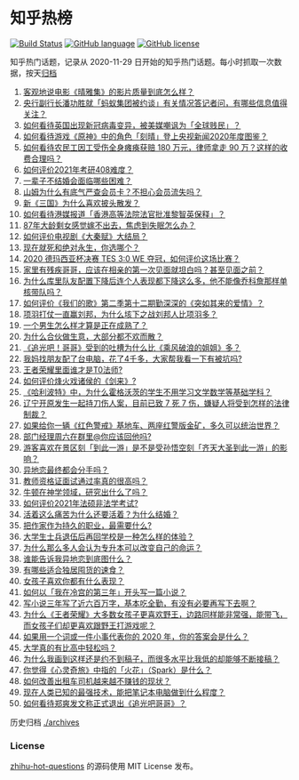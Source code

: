 # 知乎热榜
[![Build Status](https://github.com/ToWeLong/zhihu-hot-questions/workflows/CI/badge.svg)](https://github.com/ToWeLong/zhihu-hot-questions/actions)
[![GitHub language](https://img.shields.io/badge/language-golang-orange.svg)](https://golang.org/)
[![GitHub license](https://img.shields.io/github/license/ToWeLong/zhihu-hot-questions)](https://github.com/ToWeLong/zhihu-hot-questions/blob/main/LICENSE)

知乎热门话题，记录从 2020-11-29 日开始的知乎热门话题。每小时抓取一次数据，按天[归档](./archives)

<!-- BEGIN -->

1. [客观地说电影《晴雅集》的影片质量到底怎么样？](https://www.zhihu.com/question/436379457)
1. [央行副行长潘功胜就「蚂蚁集团被约谈」有关情况答记者问，有哪些信息值得关注？](https://www.zhihu.com/question/436704650)
1. [如何看待英国出现新冠病毒变异，被美媒嘲讽为「全球贱民」？](https://www.zhihu.com/question/436090381)
1. [如何看待游戏《原神》中的角色「刻晴」登上央视新闻2020年度图鉴？](https://www.zhihu.com/question/436689326)
1. [如何看待农民工因工受伤全身瘫痪获赔 180 万元，律师拿走 90 万？这样的收费合理吗？](https://www.zhihu.com/question/436628220)
1. [如何评价2021年考研408难度？](https://www.zhihu.com/question/436728345)
1. [一辈子不结婚会面临哪些困难？](https://www.zhihu.com/question/424799240)
1. [山姆为什么有底气严查会员卡？不担心会员流失吗？](https://www.zhihu.com/question/435214414)
1. [新《三国》为什么喜欢披头散发？](https://www.zhihu.com/question/431253577)
1. [如何看待港媒报道「香港高等法院法官批准黎智英保释」？](https://www.zhihu.com/question/436145829)
1. [87年大龄剩女感觉嫁不出去，焦虑到失眠怎么办？](https://www.zhihu.com/question/434712309)
1. [如何评价电视剧《大秦赋》大结局？](https://www.zhihu.com/question/436619706)
1. [现在就死和绝对永生，你选哪个？](https://www.zhihu.com/question/436232952)
1. [2020 德玛西亚杯决赛 TES 3:0 WE 夺冠，如何评价这场比赛？](https://www.zhihu.com/question/436746897)
1. [家里有残疾哥哥，应该在相亲的第一次见面就坦白吗？甚至见面之前？](https://www.zhihu.com/question/416657614)
1. [为什么库里队友配置下降后连个人表现都下降这么多，他不能像乔科詹那样单核带队吗？](https://www.zhihu.com/question/436237650)
1. [如何评价《我们的歌》第二季第十二期勤深深的《突如其来的爱情》？](https://www.zhihu.com/question/436759865)
1. [项羽打仗一直赢刘邦，为什么垓下之战刘邦人比项羽多？](https://www.zhihu.com/question/436211556)
1. [一个男生怎么样才算是正在成熟了？](https://www.zhihu.com/question/431134549)
1. [为什么合伙做生意，大部分都不欢而散？](https://www.zhihu.com/question/297941968)
1. [《追光吧！哥哥》受到的吐槽为什么比《乘风破浪的姐姐》多？](https://www.zhihu.com/question/434881151)
1. [我妈找朋友配了台电脑，花了4千多，大家帮我看一下有被坑吗?](https://www.zhihu.com/question/435575023)
1. [王者荣耀里面谁才是T0法师?](https://www.zhihu.com/question/399901238)
1. [如何评价烽火戏诸侯的《剑来》?](https://www.zhihu.com/question/335960527)
1. [《哈利波特》中，为什么霍格沃茨的学生不用学习文学数学等基础学科？](https://www.zhihu.com/question/432739605)
1. [辽宁开原发生一起持刀伤人案，目前已致 7 死 7 伤，嫌疑人将受到怎样的法律制裁？](https://www.zhihu.com/question/436696938)
1. [如果给你一辆《红色警戒》基地车、两座红警版金矿，多久可以统治世界？](https://www.zhihu.com/question/433004669)
1. [部门经理周六在群里@你应该回他吗?](https://www.zhihu.com/question/436590282)
1. [游客喜欢在景区刻「到此一游」是不是受孙悟空刻「齐天大圣到此一游」的影响？](https://www.zhihu.com/question/436027668)
1. [异地恋最终都会分手吗？](https://www.zhihu.com/question/435531378)
1. [教师资格证面试通过率真的很高吗？](https://www.zhihu.com/question/435289719)
1. [牛顿在神学领域，研究出什么了吗？](https://www.zhihu.com/question/407523959)
1. [如何评价2021年法硕非法学考试?](https://www.zhihu.com/question/436683897)
1. [活着这么痛苦为什么还要活着？为什么结婚？](https://www.zhihu.com/question/435676289)
1. [把作家作为持久的职业，最需要什么?](https://www.zhihu.com/question/436226715)
1. [大学生士兵退伍后再回学校是一种怎么样的体验？](https://www.zhihu.com/question/34000535)
1. [为什么那么多人会认为专升本可以改变自己的命运？](https://www.zhihu.com/question/359514329)
1. [谁能告诉我异地恋到底图什么？](https://www.zhihu.com/question/304440293)
1. [有哪些适合独居囤货的速食？](https://www.zhihu.com/question/56232173)
1. [女孩子喜欢你都有什么表现？](https://www.zhihu.com/question/382019157)
1. [如何以「我在冷宫的第三年」开头写一篇小说？](https://www.zhihu.com/question/430589387)
1. [写小说三年写了近六百万字，基本吃全勤，有没有必要再写下去啊？](https://www.zhihu.com/question/436659113)
1. [为什么《王者荣耀》大多数女孩子更喜欢野王，边路同样能非常强，能带飞，而女孩子们却更喜欢跟野王打游戏呢？](https://www.zhihu.com/question/435316570)
1. [如果用一个词或一件小事代表你的 2020 年，你的答案会是什么？](https://www.zhihu.com/question/436154205)
1. [大学真的有比高中轻松吗？](https://www.zhihu.com/question/434248568)
1. [为什么我画到这样还是约不到稿子，而很多水平比我低的却能够不断接稿？](https://www.zhihu.com/question/436328775)
1. [你觉得《心灵奇旅》中指的「火花」（Spark）是什么？](https://www.zhihu.com/question/436629726)
1. [如何改善出租车司机越来越不赚钱的现状？](https://www.zhihu.com/question/432136728)
1. [现在人类已知的最强技术，能把笔记本电脑做到什么程度？](https://www.zhihu.com/question/436171724)
1. [如何看待郑爽发文称正式退出《追光吧哥哥》？](https://www.zhihu.com/question/436647961)

<!-- END -->

历史归档 [./archives](./archives)


### License
[zhihu-hot-questions](https://github.com/towelong/zhihu-hot-questions) 的源码使用 MIT License 发布。